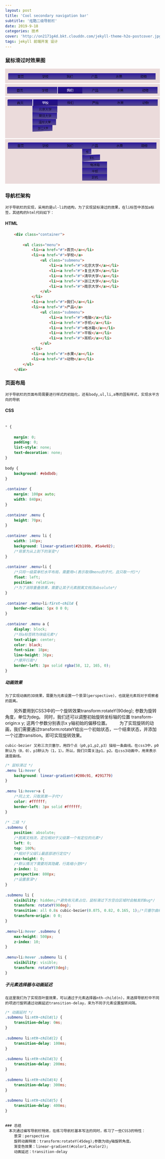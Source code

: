 ```yaml
---
layout: post
title: 'Cool secondary navigation bar'
subtitle: '炫酷二级导航栏'
date: 2019-9-18
categories: 技术
cover: 'http://on2171g4d.bkt.clouddn.com/jekyll-theme-h2o-postcover.jpg'
tags: jekyll 前端开发 设计
---
```


### 鼠标滑过时效果图

![](../images/pic1.png)
![](../images/pic2.png)
![](../images/pic3.png)
![](../images/pic4.png)

### 导航栏架构

    对于导航栏的实现，采用的是ul-li的结构，为了实现鼠标滑过的效果，在li标签中添加a标签，其结构的html代码如下：

#### HTML

``` html
    <div class="container">

        <ul class="menu">
            <li><a href="#">首页</a></li>
            <li><a href="#">学校</a>
                <ul class="submenu">
                    <li><a href="#">北京大学</a></li>
                    <li><a href="#">复旦大学</a></li>
                    <li><a href="#">清华大学</a></li>
                    <li><a href="#">浙江大学</a></li>
                    <li><a href="#">南京大学</a></li>
                </ul>
            </li>
            <li><a href="#">我们</a></li>
            <li><a href="#">产品</a>
                <ul class="submenu">
                    <li><a href="#">电脑</a></li>
                    <li><a href="#">手机</a></li>
                    <li><a href="#">电冰箱</a></li>
                    <li><a href="#">平板</a></li>
                    <li><a href="#">耳机</a></li>
                </ul>
            </li>
            <li><a href="#">水果</a></li>
            <li><a href="#">动物</a></li>
        </ul>
    </div>
```

### 页面布局

    对于导航栏的页面布局需要进行样式的初始化，还有body,ul,li,a等的固有样式，实现水平方向的导航

#### CSS

``` css

* {

    margin: 0;
    padding: 0;
    list-style: none;
    text-decoration: none;
}

body {
    background: #ebdbdb;
}

.container {
    margin: 100px auto;
    width: 840px;
}

.container .menu {
    height: 70px;
}

.container .menu li {
    width: 140px;
    background: linear-gradient(#2b189b, #5a4e92);
    /*背景为从上到下的渐变*/
}

.container .menu>li {
    /*只将一级菜单栏水平布局，需要用>(表示取得menu的子代，且只取一代)*/
    float: left;
    position: relative;
    /*为了消除重叠效果，需要让其子元素脱离文档流absolute*/
}

.container .menu>li:first-child {
    border-radius: 5px 0 0 0;
}

.container .menu a {
    display: block;
    /*将a标签转为块级元素*/
    text-align: center;
    color: black;
    font-size: 18px;
    line-height: 36px;
    /*撑开行高*/
    border-left: 3px solid rgba(58, 12, 165, 0);
}
```

##### 动画效果

    为了实现动画的3D效果，需要为元素设置一个景深(perspective)，也就是元素将对于观察者的距离。

　　另外要用到CSS3中的一个旋转效果transform:rotateY(90deg); 参数为旋转角度，单位为deg。
    同时，我们还可以调整初始旋转坐标轴的位置 transform-origin:x y; 这两个参数分别表示x y轴初始的偏移位置。
　　为了实现旋转的动画，我们需要通过transform:rotateY给出一个初始状态，一个结束状态，并添加一个过渡transition。即可实现旋转效果。

    cubic-bezier 又称三次贝塞尔，用四个点（p0,p1,p2,p3）描绘一条曲线。在css3中，p0默认为（0，0），p3默认为（1，1）。所以，我们只需关注p1，p2。在css3动画中，用来表示速度曲线。

``` css
/* 鼠标滑过 */
.menu li:hover {
    background: linear-gradient(#200c91, #291779)
}

.menu li:hover>a {
    /*同上文，只取其第一子代*/
    color: #ffffff;
    border-left: 3px solid #ffffff;
}

/* 二级 */
.submenu {
    position: absolute;
    /*脱离文档流，定位相对于父级第一个有定位的元素*/
    left: 0;
    top: 100%;
    /*相对于父级li最底部进行定位*/
    max-height: 0;
    /*默认情况下需要将其隐藏，行高缩小至0*/    
    z-index: 1;
    perspective: 800px;
    /*设置景深*/
}

.submenu li {
    visibility: hidden;/*避免有元素占位，鼠标滑过下方空白区域时会触发的Bug*/
    transform: rotateY(90deg);
    transition: all 0.8s cubic-bezier(0.075, 0.82, 0.165, 1);/*贝塞尔曲线(速度曲线)*/
    transform-origin: 0 0;
}

.menu>li:hover .submenu {
    max-height: 500px;
    z-index: 10;
}

.menu>li:hover .submenu li {
    visibility: visible;
    transform: rotateY(0deg);
}
```
##### 子元素选择器与动画延迟
    在这里我们为了实现百叶窗效果，可以通过子元素选择器nth-child(n)，来选择导航栏中不同的项进行旋转通过动画延迟transition-delay，来为不同子元素设置旋转间隔。
    
```css
/* 动画延时 */
.submenu li:nth-child(1) {
    transition-delay: 0ms;
}

.submenu li:nth-child(2) {
    transition-delay: 100ms;
}

.submenu li:nth-child(3) {
    transition-delay: 200ms;
}

.submenu li:nth-child(4) {
    transition-delay: 300ms;
}

.submenu li:nth-child(5) {
    transition-delay: 400ms;
}
```

```

### 总结
　本次通过编写导航栏特效，在练习导航栏基本写法的同时，练习了一些CSS3的特性：
    景深：perspective
    旋转动画特效：transform:rotateY(45deg);参数为绕y轴旋转角度。
    渐变色效果：linear-gradient(#color1,#color2);
    动画延迟：transition-delay
